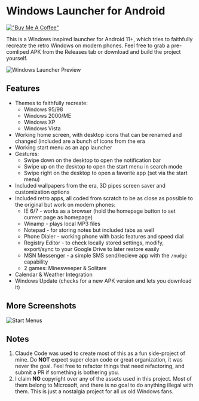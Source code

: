 # Windows Launcher for Android
[!["Buy Me A Coffee"](https://www.buymeacoffee.com/assets/img/custom_images/orange_img.png)](https://www.buymeacoffee.com/jovanovski)

This is a Windows inspired launcher for Android 11+, which tries to faithfully recreate the retro Windows on modern phones. Feel free to grab a pre-comliped APK from the Releases tab or download and build the project yourself.

![Windows Launcher Preview](https://i.imgur.com/oRB4PVU.gif)

## Features
- Themes to faithfully recreate:
    - Windows 95/98
    - Windows 2000/ME
    - Windows XP
    - Windows Vista
- Working home screen, with desktop icons that can be renamed and changed (included are a bunch of icons from the era
-   Working start menu as an app launcher
-   Gestures:
    -   Swipe down on the desktop to open the notification bar
    -   Swipe up on the desktop to open the start menu in search mode
    -   Swipe right on the desktop to open a favorite app (set via the start menu)
-   Included wallpapers from the era, 3D pipes screen saver and customization options
-   Included retro apps, all coded from scratch to be as close as possible to the original but work on modern phones:
    -   IE 6/7 - works as a browser (hold the homepage button to set current page as homepage)
    -   Winamp - plays local MP3 files
    -   Notepad - for storing notes but included tabs as well
    -   Phone Dialer - working phone with basic features and speed dial
    -   Registry Editor - to check locally stored settings, modify, export/sync to your Google Drive to later restore easily
    -   MSN Messenger - a simple SMS send/recieve app with the `/nudge` capability
    -   2 games: Minesweeper & Solitare
-   Calendar & Weather Integration
-   Windows Update (checks for a new APK version and lets you download it)

## More Screenshots
![Start Menus](https://i.imgur.com/5ShmfUq.jpeg)

## Notes
1) Claude Code was used to create most of this as a fun side-project of mine. Do **NOT** expect super clean code or great organization, it was never the goal. Feel free to refactor things that need refactoring, and submit a PR if something is bothering you.
2) I claim **NO** copyright over any of the assets used in this project. Most of them belong to Microsoft, and there is no goal to do anything illegal with them. This is just a nostalgia project for all us old Windows fans.
